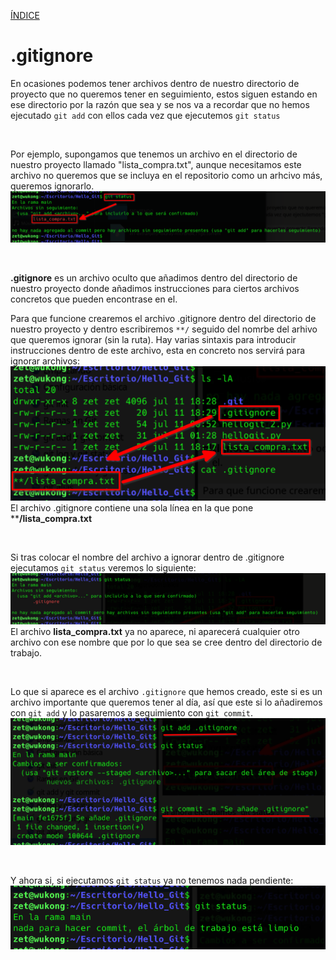 [ÍNDICE](https://github.com/JoseFerDel/Guia_Git_GitHub/blob/Zet_main/README.md)

# **.gitignore**

En ocasiones podemos tener archivos dentro de nuestro directorio de proyecto que no queremos tener en seguimiento, estos siguen estando en ese directorio por la razón que sea y se nos va a recordar que no hemos ejecutado `git add` con ellos cada vez que ejecutemos `git status`

&nbsp;    

Por ejemplo, supongamos que tenemos un archivo en el directorio de nuestro proyecto llamado "lista_compra.txt", aunque necesitamos este archivo no queremos que se incluya en el repositorio como un arhcivo más, queremos ignorarlo.     
![gitignore](/IMG/gitignore_01.png ".gitignore")      

&nbsp;    

**.gitignore** es un archivo oculto que añadimos dentro del directorio de nuestro proyecto donde añadimos instrucciones para ciertos archivos concretos que pueden encontrase en el.

Para que funcione crearemos el archivo .gitignore dentro del directorio de nuestro proyecto y dentro escribiremos `**/` seguido del nomrbe del arhivo que queremos ignorar (sin la ruta). Hay varias sintaxis para introducir instrucciones dentro de este archivo, esta en concreto nos servirá para ignorar archivos:     
![gitignore](/IMG/gitignore_02.png ".gitignore")      
El archivo .gitignore contiene una sola línea en la que pone ****/lista_compra.txt**

&nbsp;    

Si tras colocar el nombre del archivo a ignorar dentro de .gitignore ejecutamos `git status` veremos lo siguiente:     
![gitignore](/IMG/gitignore_03.png ".gitignore")      
El archivo **lista_compra.txt** ya no aparece, ni aparecerá cualquier otro archivo con ese nombre que por lo que sea se cree dentro del directorio de trabajo.

&nbsp;    

Lo que si aparece es el archivo `.gitignore` que hemos creado, este si es un archivo importante que queremos tener al día, así que este si lo añadiremos con `git add` y lo pasaremos a seguimiento con `git commit`.     
![gitignore](/IMG/gitignore_04.png ".gitignore")      

&nbsp;    

Y ahora si, si ejecutamos `git status` ya no tenemos nada pendiente:    
![gitignore](/IMG/gitignore_05.png ".gitignore")      
